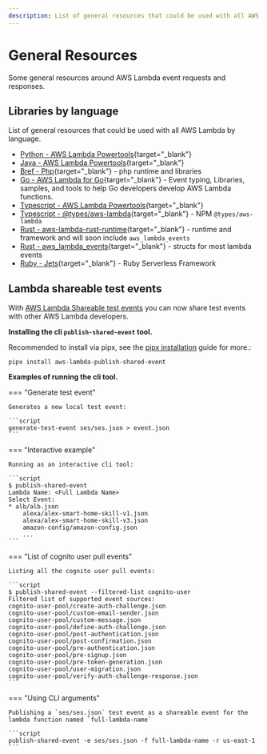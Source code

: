 ```yaml
---
description: List of general resources that could be used with all AWS Lambda by programming language
---
```


# General Resources

Some general resources around AWS Lambda event requests and responses.

## Libraries by language

List of general resources that could be used with all AWS Lambda by language.

- [Python - AWS Lambda Powertools](https://awslabs.github.io/aws-lambda-powertools-python/latest/){target="_blank"}
- [Java - AWS Lambda Powertools](https://awslabs.github.io/aws-lambda-powertools-java/){target="_blank"}
- [Bref - Php](https://bref.sh/){target="_blank"} - php runtime and libraries
- [Go - AWS Lambda for Go](https://github.com/aws/aws-lambda-go){target="_blank"} - Event typing, Libraries, samples, and tools to help Go developers develop AWS Lambda functions.
- [Typescript - AWS Lambda Powertools](https://awslabs.github.io/aws-lambda-powertools-typescript/latest/){target="_blank"}
- [Typescript - @types/aws-lambda](https://www.npmjs.com/package/@types/aws-lambda){target="_blank"} - NPM `@types/aws-lambda`
- [Rust - aws-lambda-rust-runtime](https://github.com/awslabs/aws-lambda-rust-runtime){target="_blank"} - runtime and framework and will soon include `aws_lambda_events` 
- [Rust - aws_lambda_events](https://github.com/LegNeato/aws-lambda-events){target="_blank"} - structs for most lambda events
- [Ruby - Jets](https://rubyonjets.com){target="_blank"} - Ruby Serverless Framework 

## Lambda shareable test events

With [AWS Lambda Shareable test events](https://docs.aws.amazon.com/lambda/latest/dg/testing-functions.html#creating-shareable-events) you can now share test events with other AWS Lambda developers.

**Installing the cli `publish-shared-event` tool.**

Recommended to install via pipx, see the [pipx installation](https://pypa.github.io/pipx/installation/) guide for more.:

```script
pipx install aws-lambda-publish-shared-event
```

**Examples of running the cli tool.**

=== "Generate test event"

    Generates a new local test event:

    ```script
    generate-test-event ses/ses.json > event.json
    ```

=== "Interactive example"

    Running as an interactive cli tool:

    ```script
    $ publish-shared-event
    Lambda Name: <Full Lambda Name>
    Select Event:
    * alb/alb.json
        alexa/alex-smart-home-skill-v1.json
        alexa/alex-smart-home-skill-v3.json
        amazon-config/amazon-config.json
        ...
    ```

=== "List of cognito user pull events"

    Listing all the cognito user pull events:

    ```script
    $ publish-shared-event --filtered-list cognito-user
    Filtered list of supported event sources:
    cognito-user-pool/create-auth-challenge.json
    cognito-user-pool/custom-email-sender.json
    cognito-user-pool/custom-message.json
    cognito-user-pool/define-auth-challenge.json
    cognito-user-pool/post-authentication.json
    cognito-user-pool/post-confirmation.json
    cognito-user-pool/pre-authentication.json
    cognito-user-pool/pre-signup.json
    cognito-user-pool/pre-token-generation.json
    cognito-user-pool/user-migration.json
    cognito-user-pool/verify-auth-challenge-response.json
    ```

=== "Using CLI arguments"

    Publishing a `ses/ses.json` test event as a shareable event for the lambda function named `full-lambda-name`

    ```script
    publish-shared-event -e ses/ses.json -f full-lambda-name -r us-east-1
    ```

